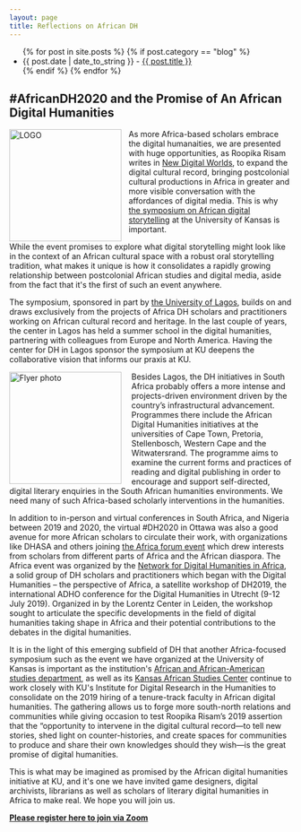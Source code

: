 ```yaml
---
layout: page
title: Reflections on African DH
---
```




<div id="posts">
  <ul>
    {% for post in site.posts %}
       {% if post.category == "blog" %}
      <li><span>{{ post.date | date_to_string }}</span> - <a href="{{ site.baseurl }}{{ post.url }}">{{ post.title }}</a></li>
      {% endif %}
{% endfor %}
  </ul>
</div>



## #AfricanDH2020 and the Promise of An African Digital Humanities

<img align="left" style="padding-right:10px" src="{{ site.baseurl }}/assets/adh-logo-1.jpg" alt="LOGO" width="200">

As more Africa-based scholars embrace the digital humanaities, we are presented with huge 
opportunities, as Roopika Risam writes in [New Digital Worlds](https://www.google.com/books/edition/New_Digital_Worlds/txN-DwAAQBAJ?hl=en&gbpv=1&printsec=frontcover), to expand the digital cultural record, bringing postcolonial cultural productions in Africa in greater and more visible conversation with the affordances of digital media. This is why [the symposium on African digital storytelling](https://africandh.ku.edu/digital-storytelling-symposium-2020) at the University of Kansas is important. 

While the event promises to explore what digital storytelling might look like in the context of an African cultural space with a robust oral storytelling tradition, what makes it unique is how it consolidates a rapidly growing relationship between postcolonial African studies and digital media, aside from the fact that it's the first of such an event anywhere.

The symposium, sponsored in part by [the University of Lagos](https://www.cedhul.com.ng/), builds on and draws exclusively from the projects of Africa DH scholars and practitioners working on African cultural record and heritage. In the last couple of years, the center in Lagos has held a summer school in the digital humanities, partnering with colleagues from Europe and North America. 
Having the center for DH in Lagos sponsor the symposium at KU deepens the collaborative vision that informs our praxis at KU. 


<a href="{{ site.baseurl }}/assets/African-Digital-Storytelling-Flyer.jpg"><img align="left" style="padding-right:15px" src="{{ site.baseurl }}/assets/African-Digital-Storytelling-Flyer.jpg" alt="Flyer photo" width="200"></a>

Besides Lagos, the DH initiatives in South Africa probably offers a more intense and projects-driven environment driven by the country’s infrastructural advancement. Programmes there include the African Digital Humanities initiatives at the universities of Cape Town, Pretoria, Stellenbosch, Western Cape and the Witwatersrand. The programme aims to examine the current forms and practices of reading and digital publishing in order to encourage and support self-directed, digital literary enquiries in the South African humanities environments. We need many of such Africa-based scholarly interventions in the humanities.  

In addition to in-person and virtual conferences in South Africa, and Nigeria between 2019 and 2020, the virtual #DH2020 in Ottawa was also a good avenue for more African scholars to circulate their work, with organizations like DHASA  and others joining [the Africa forum event](https://dhafrica.blog/africa-forum-at-dh2020/) which drew interests from scholars from different parts of Africa and the African diaspora. The Africa event was organized by the [Network for Digital Humanities in Africa](https://dhafrica.blog/dh-africa-community/), a solid group of DH scholars and practitioners which began with the Digital Humanities – the perspective of Africa, a satellite workshop of DH2019, the international ADHO conference for the Digital Humanities in Utrecht (9-12 July 2019). Organized in by the Lorentz Center in Leiden, the workshop sought to articulate the specific developments in the field of digital humanities taking shape in Africa and their potential contributions to the debates in the digital humanities.


It is in the light of this emerging subfield of DH that another Africa-focused symposium such as the event we have organized at the University of Kansas is important as the institution's [African and African-American studies department](https://afs.ku.edu/about-our-department-0), as well as its [Kansas African Studies Center](http://kasc.ku.edu/) continue to work closely with KU's Institute for Digital Research in the Humanities to consolidate on the 2019 hiring of a tenure-track faculty in African digital humanities. The gathering allows us to forge more south-north relations and communities while giving occasion to test Roopika Risam’s 2019 assertion that the “opportunity to intervene in the digital cultural record—to tell new stories, shed light on counter-histories, and create spaces for communities to produce and share their own knowledges should they wish—is the great promise of digital humanities.

This is what may be imagined as promised by the African digital humanities initiative at KU, and it's one we have invited game designers, digital archivists, librarians as well as scholars of literary digital humanities in Africa to make real. We hope you will join us. 

**[Please register here to join via Zoom](https://kansas.zoom.us/webinar/register/WN_9BHyXTWoTYmOTGKqPdopcA)**




 
